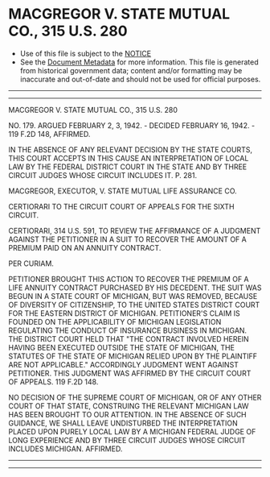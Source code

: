---
---

# MACGREGOR V. STATE MUTUAL CO., 315 U.S. 280

* Use of this file is subject to the [NOTICE](https://github.com/publicdocs/notice/blob/master/NOTICE)
* See the [Document Metadata](../../../) for more information.
  This file is generated from historical government data; content and/or formatting may be inaccurate and out-of-date and should not be used for official purposes.

----------
----------

MACGREGOR V. STATE MUTUAL CO., 315 U.S. 280

NO. 179.  ARGUED FEBRUARY 2, 3, 1942.  - DECIDED FEBRUARY 16, 1942.  - 119 F.2D 148, AFFIRMED.

IN THE ABSENCE OF ANY RELEVANT DECISION BY THE STATE COURTS, THIS COURT ACCEPTS IN THIS CAUSE AN INTERPRETATION OF LOCAL LAW BY THE FEDERAL DISTRICT COURT IN THE STATE AND BY THREE CIRCUIT JUDGES WHOSE CIRCUIT INCLUDES IT.  P. 281.

MACGREGOR, EXECUTOR, V. STATE MUTUAL LIFE ASSURANCE CO.

CERTIORARI TO THE CIRCUIT COURT OF APPEALS FOR THE SIXTH CIRCUIT.

CERTIORARI, 314 U.S. 591, TO REVIEW THE AFFIRMANCE OF A JUDGMENT AGAINST THE PETITIONER IN A SUIT TO RECOVER THE AMOUNT OF A PREMIUM PAID ON AN ANNUITY CONTRACT.

PER CURIAM.

PETITIONER BROUGHT THIS ACTION TO RECOVER THE PREMIUM OF A LIFE ANNUITY CONTRACT PURCHASED BY HIS DECEDENT.  THE SUIT WAS BEGUN IN A STATE COURT OF MICHIGAN, BUT WAS REMOVED, BECAUSE OF DIVERSITY OF CITIZENSHIP, TO THE UNITED STATES DISTRICT COURT FOR THE EASTERN DISTRICT OF MICHIGAN.  PETITIONER'S CLAIM IS FOUNDED ON THE APPLICABILITY OF MICHIGAN LEGISLATION REGULATING THE CONDUCT OF INSURANCE BUSINESS IN MICHIGAN.  THE DISTRICT COURT HELD THAT "THE CONTRACT INVOLVED HEREIN HAVING BEEN EXECUTED OUTSIDE THE STATE OF MICHIGAN, THE STATUTES OF THE STATE OF MICHIGAN RELIED UPON BY THE PLAINTIFF ARE NOT APPLICABLE."  ACCORDINGLY JUDGMENT WENT AGAINST PETITIONER.  THIS JUDGMENT WAS AFFIRMED BY THE CIRCUIT COURT OF APPEALS.  119 F.2D 148.

NO DECISION OF THE SUPREME COURT OF MICHIGAN, OR OF ANY OTHER COURT OF THAT STATE, CONSTRUING THE RELEVANT MICHIGAN LAW HAS BEEN BROUGHT TO OUR ATTENTION.  IN THE ABSENCE OF SUCH GUIDANCE, WE SHALL LEAVE UNDISTURBED THE INTERPRETATION PLACED UPON PURELY LOCAL LAW BY A MICHIGAN FEDERAL JUDGE OF LONG EXPERIENCE AND BY THREE CIRCUIT JUDGES WHOSE CIRCUIT INCLUDES MICHIGAN.  AFFIRMED.


----------
----------

